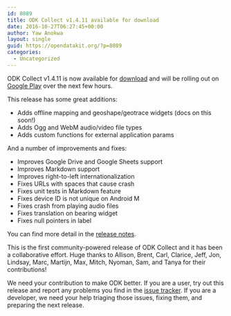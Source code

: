 ```yaml
---
id: 8089
title: ODK Collect v1.4.11 available for download
date: 2016-10-27T06:27:45+00:00
author: Yaw Anokwa
layout: single
guid: https://opendatakit.org/?p=8089
categories:
  - Uncategorized
---
```

ODK Collect v1.4.11 is now available for [download](https://opendatakit.org/downloads/download-info/odk-collect-apk/) and will be rolling out on [Google Play](https://play.google.com/store/apps/details?id=org.odk.collect.android) over the next few hours.

This release has some great additions:

  * Adds offline mapping and geoshape/geotrace widgets (docs on this soon!)
  * Adds Ogg and WebM audio/video file types
  * Adds custom functions for external application params

And a number of improvements and fixes:

  * Improves Google Drive and Google Sheets support
  * Improves Markdown support
  * Improves right-to-left internationalization
  * Fixes URLs with spaces that cause crash
  * Fixes unit tests in Markdown feature
  * Fixes device ID is not unique on Android M
  * Fixes crash from playing audio files
  * Fixes translation on bearing widget
  * Fixes null pointers in label

You can find more detail in the [release notes](https://github.com/opendatakit/opendatakit/wiki/Collect-Release-Notes).

This is the first community-powered release of ODK Collect and it has been a collaborative effort. Huge thanks to Allison, Brent, Carl, Clarice, Jeff, Jon, Lindsay, Marc, Martijn, Max, Mitch, Nyoman, Sam, and Tanya for their contributions!

We need your contribution to make ODK better. If you are a user, try out this release and report any problems you find in the [issue tracker](https://github.com/opendatakit/collect/issues). If you are a developer, we need your help triaging those issues, fixing them, and preparing the next release.

